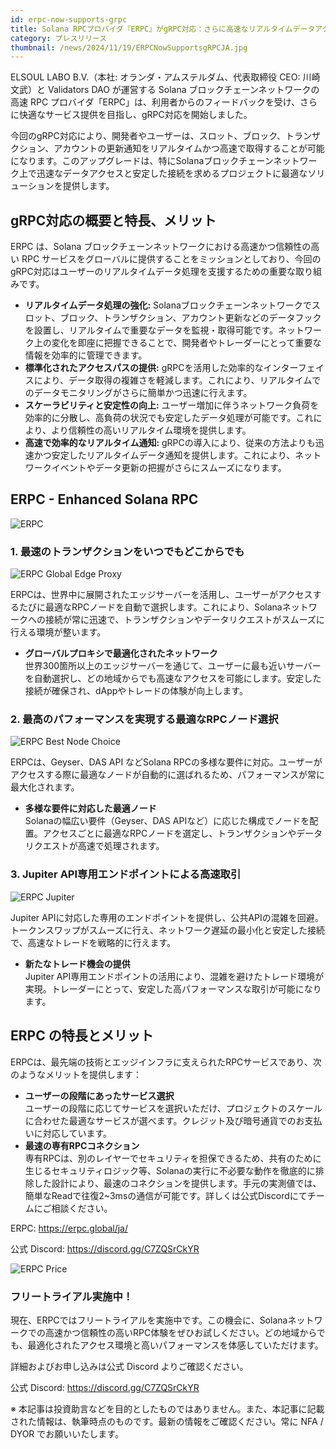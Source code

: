 ```yaml
---
id: erpc-now-supports-grpc
title: Solana RPCプロバイダ『ERPC』がgRPC対応：さらに高速なリアルタイムデータアクセスが可能に
category: プレスリリース
thumbnail: /news/2024/11/19/ERPCNowSupportsgRPCJA.jpg
---
```


ELSOUL LABO B.V.（本社: オランダ・アムステルダム、代表取締役 CEO: 川崎文武）と Validators DAO が運営する Solana ブロックチェーンネットワークの高速 RPC プロバイダ「ERPC」は、利用者からのフィードバックを受け、さらに快適なサービス提供を目指し、gRPC対応を開始しました。

今回のgRPC対応により、開発者やユーザーは、スロット、ブロック、トランザクション、アカウントの更新通知をリアルタイムかつ高速で取得することが可能になります。このアップグレードは、特にSolanaブロックチェーンネットワーク上で迅速なデータアクセスと安定した接続を求めるプロジェクトに最適なソリューションを提供します。

## gRPC対応の概要と特長、メリット

ERPC は、Solana ブロックチェーンネットワークにおける高速かつ信頼性の高い RPC サービスをグローバルに提供することをミッションとしており、今回のgRPC対応はユーザーのリアルタイムデータ処理を支援するための重要な取り組みです。

- **リアルタイムデータ処理の強化:** Solanaブロックチェーンネットワークでスロット、ブロック、トランザクション、アカウント更新などのデータフックを設置し、リアルタイムで重要なデータを監視・取得可能です。ネットワーク上の変化を即座に把握できることで、開発者やトレーダーにとって重要な情報を効率的に管理できます。
- **標準化されたアクセスパスの提供:** gRPCを活用した効率的なインターフェイスにより、データ取得の複雑さを軽減します。これにより、リアルタイムでのデータモニタリングがさらに簡単かつ迅速に行えます。
- **スケーラビリティと安定性の向上:** ユーザー増加に伴うネットワーク負荷を効率的に分散し、高負荷の状況でも安定したデータ処理が可能です。これにより、より信頼性の高いリアルタイム環境を提供します。
- **高速で効率的なリアルタイム通知:** gRPCの導入により、従来の方法よりも迅速かつ安定したリアルタイムデータ通知を提供します。これにより、ネットワークイベントやデータ更新の把握がさらにスムーズになります。

## ERPC - Enhanced Solana RPC

![ERPC](/news/2024/11/06/ERPC.jpg)

### 1. 最速のトランザクションをいつでもどこからでも

![ERPC Global Edge Proxy](/news/2024/11/12/ERPCProxyJA.jpg)

ERPCは、世界中に展開されたエッジサーバーを活用し、ユーザーがアクセスするたびに最適なRPCノードを自動で選択します。これにより、Solanaネットワークへの接続が常に迅速で、トランザクションやデータリクエストがスムーズに行える環境が整います。

- **グローバルプロキシで最適化されたネットワーク**  
  世界300箇所以上のエッジサーバーを通じて、ユーザーに最も近いサーバーを自動選択し、どの地域からでも高速なアクセスを可能にします。安定した接続が確保され、dAppやトレードの体験が向上します。

### 2. 最高のパフォーマンスを実現する最適なRPCノード選択

![ERPC Best Node Choice](/news/2024/11/12/ERPCBestChoiceJA.jpg)

ERPCは、Geyser、DAS API などSolana RPCの多様な要件に対応。ユーザーがアクセスする際に最適なノードが自動的に選ばれるため、パフォーマンスが常に最大化されます。

- **多様な要件に対応した最適ノード**  
  Solanaの幅広い要件（Geyser、DAS APIなど）に応じた構成でノードを配置。アクセスごとに最適なRPCノードを選定し、トランザクションやデータリクエストが高速で処理されます。

### 3. Jupiter API専用エンドポイントによる高速取引

![ERPC Jupiter](/news/2024/11/12/ERPCJupiterJA.jpg)

Jupiter APIに対応した専用のエンドポイントを提供し、公共APIの混雑を回避。トークンスワップがスムーズに行え、ネットワーク遅延の最小化と安定した接続で、高速なトレードを戦略的に行えます。

- **新たなトレード機会の提供**  
  Jupiter API専用エンドポイントの活用により、混雑を避けたトレード環境が実現。トレーダーにとって、安定した高パフォーマンスな取引が可能になります。

## ERPC の特長とメリット

ERPCは、最先端の技術とエッジインフラに支えられたRPCサービスであり、次のようなメリットを提供します：

- **ユーザーの段階にあったサービス選択**  
  ユーザーの段階に応じてサービスを選択いただけ、プロジェクトのスケールに合わせた最適なサービスが選べます。クレジット及び暗号通貨でのお支払いに対応しています。
- **最速の専有RPCコネクション**  
  専有RPCは、別のレイヤーでセキュリティを担保できるため、共有のために生じるセキュリティロジック等、Solanaの実行に不必要な動作を徹底的に排除した設計により、最速のコネクションを提供します。手元の実測値では、簡単なReadで往復2~3msの通信が可能です。詳しくは公式Discordにてチームにご相談ください。

ERPC: https://erpc.global/ja/

公式 Discord: https://discord.gg/C7ZQSrCkYR

![ERPC Price](/news/2024/11/12/ERPCPriceJA.jpg)

### フリートライアル実施中！

現在、ERPCではフリートライアルを実施中です。この機会に、Solanaネットワークでの高速かつ信頼性の高いRPC体験をぜひお試しください。どの地域からでも、最適化されたアクセス環境と高いパフォーマンスを体感していただけます。

詳細およびお申し込みは公式 Discord よりご確認ください。

公式 Discord: https://discord.gg/C7ZQSrCkYR

※ 本記事は投資助言などを目的としたものではありません。また、本記事に記載された情報は、執筆時点のものです。最新の情報をご確認ください。常に NFA / DYOR でお願いいたします。

